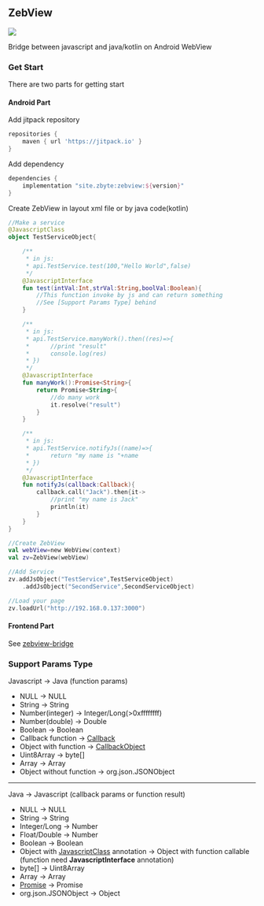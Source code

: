 ## ZebView

[![](https://jitpack.io/v/site.zbyte/zebview.svg)](https://jitpack.io/#site.zbyte/zebview)

Bridge between javascript and java/kotlin on Android WebView

### Get Start

There are two parts for getting start

#### Android Part

Add jitpack repository

```groovy
repositories {
    maven { url 'https://jitpack.io' }
}
```

Add dependency

```groovy
dependencies {
    implementation "site.zbyte:zebview:${version}"
}
```

Create ZebView in layout xml file or by java code(kotlin)

```kotlin
//Make a service
@JavascriptClass
object TestServiceObject{

    /**
     * in js:
     * api.TestService.test(100,"Hello World",false)
     */
    @JavascriptInterface
    fun test(intVal:Int,strVal:String,boolVal:Boolean){
        //This function invoke by js and can return something
        //See [Support Params Type] behind
    }

    /**
     * in js:
     * api.TestService.manyWork().then((res)=>{
     *      //print "result"
     *      console.log(res)
     * })
     */
    @JavascriptInterface
    fun manyWork():Promise<String>{
        return Promise<String>{
            //do many work
            it.resolve("result")
        }
    }

    /**
     * in js:
     * api.TestService.notifyJs((name)=>{
     *      return "my name is "+name
     * })
     */
    @JavascriptInterface
    fun notifyJs(callback:Callback){
        callback.call("Jack").then{it->
            //print "my name is Jack"
            println(it)
        }
    }
}

//Create ZebView
val webView=new WebView(context)
val zv=ZebView(webView)

//Add Service
zv.addJsObject("TestService",TestServiceObject)
    .addJsObject("SecondService",SecondServiceObject)

//Load your page
zv.loadUrl("http://192.168.0.137:3000")
```

#### Frontend Part

See [zebview-bridge](https://github.com/gogogoghost/Zebview/tree/master/frontend)

### Support Params Type

Javascript -> Java (function params)

- NULL -> NULL
- String -> String
- Number(integer) -> Integer/Long(>0xffffffff)
- Number(double) -> Double
- Boolean -> Boolean
- Callback function -> [Callback](https://github.com/gogogoghost/ZebView/blob/master/zebview/src/main/java/site/zbyte/zebview/callback/Callback.kt)
- Object with function -> [CallbackObject](https://github.com/gogogoghost/ZebView/blob/master/zebview/src/main/java/site/zbyte/zebview/callback/CallbackObject.kt)
- Uint8Array -> byte[]
- Array -> Array<Any>
- Object without function -> org.json.JSONObject

---

Java -> Javascript (callback params or function result)

- NULL -> NULL
- String -> String
- Integer/Long -> Number
- Float/Double -> Number
- Boolean -> Boolean
- Object with [JavascriptClass](https://github.com/gogogoghost/ZebView/blob/master/zebview/src/main/java/site/zbyte/zebview/JavascriptClass.kt) annotation -> Object with function callable (function need **JavascriptInterface** annotation)
- byte[] -> Uint8Array
- Array<Any> -> Array
- [Promise](https://github.com/gogogoghost/ZebView/blob/master/zebview/src/main/java/site/zbyte/zebview/Promise.kt)<T> -> Promise<T>
- org.json.JSONObject -> Object
